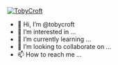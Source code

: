 [![TobyCroft](https://github-readme-stats.vercel.app/api?username=tobycroft&theme=dark&include_all_commits=true)](#)

- 👋 Hi, I’m @tobycroft
- 👀 I’m interested in ...
- 🌱 I’m currently learning ...
- 💞️ I’m looking to collaborate on ...
- 📫 How to reach me ...

<!---
tobycroft/tobycroft is a ✨ special ✨ repository because its `README.md` (this file) appears on your GitHub profile.
You can click the Preview link to take a look at your changes.
--->
